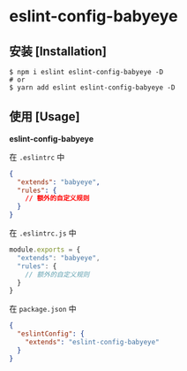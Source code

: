 # eslint-config-babyeye

## 安装 [Installation]

```
$ npm i eslint eslint-config-babyeye -D
# or
$ yarn add eslint eslint-config-babyeye -D
```

## 使用 [Usage]

**eslint-config-babyeye**

在 `.eslintrc` 中

```json
{
  "extends": "babyeye",
  "rules": {
    // 额外的自定义规则
  }
}
```

在 `.eslintrc.js` 中

```js
module.exports = {
  "extends": "babyeye",
  "rules": {
    // 额外的自定义规则
  }
}
```

在 `package.json` 中

```json
{
  "eslintConfig": {
    "extends": "eslint-config-babyeye"
  }
}
```

